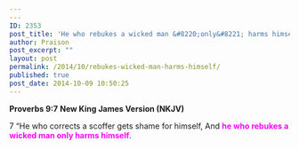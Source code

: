 ```yaml
---
---
ID: 2353
post_title: 'He who rebukes a wicked man &#8220;only&#8221; harms himself'
author: Praison
post_excerpt: ""
layout: post
permalink: /2014/10/rebukes-wicked-man-harms-himself/
published: true
post_date: 2014-10-09 10:50:25
---
```

<strong>Proverbs 9:7</strong>
<strong> New King James Version (NKJV)</strong>

7 “He who corrects a scoffer gets shame for himself,
And <span style="color: #ff00ff;"><strong>he who rebukes a wicked man only harms himself</strong></span>.